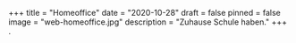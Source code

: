 +++
title = "Homeoffice"
date = "2020-10-28"
draft = false
pinned = false
image = "web-homeoffice.jpg"
description = "Zuhause Schule haben."
+++
.